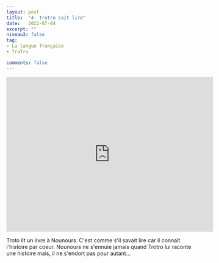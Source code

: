 ```yaml
---
layout: post
title:  "4- Trotro sait lire"
date:   2022-07-04
excerpt: ""
niveau3: false
tag:
- La langue française
- TroTro

comments: false
---
```

<center>
<img style="display: none;" src="/assets/img/thumbnails/trotro-04.jpg" alt="" width="1" height="1">
<iframe width="542px" height="406px" src="https://www.youtube.com/embed/3DD1s5tt1YE?rel=0&controls=1&showinfo=0&modestbranding=1&enablejsapi=1" allowfullscreen frameborder="0" ></iframe></center>

Troto lit un livre à Nounours. C'est comme s'il savait lire car il connaît l'histoire par coeur. Nounours ne s'ennuie jamais quand Trotro lui raconte une histoire mais, il ne s'endort pas pour autant...
